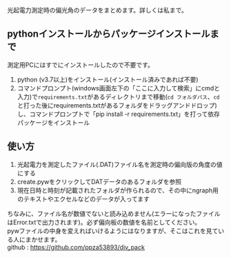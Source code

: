 光起電力測定時の偏光角のデータをまとめます。詳しくは私まで。

## pythonインストールからパッケージインストールまで
測定用PCにはすでにインストールしたので不要です。
1. python (v3.7以上)をインストール(インストール済みであれば不要)
2. コマンドプロンプト(windows画面左下の「ここに入力して検索」にcmdと入力)で`requirements.txt`があるディレクトリまで移動(`cd フォルダパス`、`cd `と打った後にrequirements.txtがあるフォルダをドラッグアンドドロップ)し、コマンドプロンプトで「pip install -r requirements.txt」を打って依存パッケージをインストール

## 使い方
1. 光起電力を測定したファイル(.DAT)ファイル名を測定時の偏向版の角度の値にする
2. create.pywをクリックしてDATデータのあるフォルダを参照
3. 現在日時と時刻が記載されたフォルダが作られるので、その中にngraph用のテキストやエクセルなどのデータが入ってます  

ちなみに、ファイル名が数値でないと読み込めません(エラーになったファイルはError.txtで出力されます)。必ず偏向板の数値を名前としてください。  
pywファイルの中身を変えればいけるようにはなりますが、そこはこれを見ている人にまかせます。  
github : https://github.com/ppza53893/div_pack